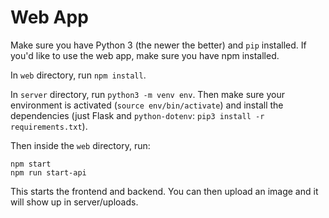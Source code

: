 # Web App

Make sure you have Python 3 (the newer the better) and `pip` installed. If you'd like to use the web app, make sure you have npm installed. 

In `web` directory, run `npm install`.

In `server` directory, run `python3 -m venv env`. Then make sure your environment is activated (`source env/bin/activate`) and install the dependencies (just Flask and `python-dotenv`: `pip3 install -r requirements.txt`).

Then inside the `web` directory, run:

```
npm start
npm run start-api
```

This starts the frontend and backend. You can then upload an image and it will show up in server/uploads.

